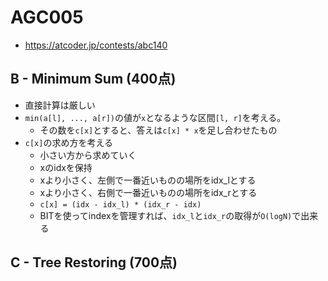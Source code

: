 # AGC005
* https://atcoder.jp/contests/abc140


## B - Minimum Sum (400点)
* 直接計算は厳しい
* `min(a[l], ..., a[r])`の値が`x`となるような区間`[l, r]`を考える。
  - その数を`c[x]`とすると、答えは`c[x] * x`を足し合わせたもの
* `c[x]`の求め方を考える
  - 小さい方から求めていく
  - xのidxを保持
  - xより小さく、左側で一番近いものの場所をidx_lとする
  - xより小さく、右側で一番近いものの場所をidx_rとする
  - `c[x] = (idx - idx_l) * (idx_r - idx)`
  - BITを使ってindexを管理すれば、`idx_l`と`idx_r`の取得が`O(logN)`で出来る


## C - Tree Restoring (700点)
